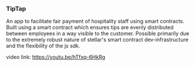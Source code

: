 ### TipTap

An app to facilitate fair payment of hospitality staff using smart contracts. Built using a smart contract which ensures tips are evenly distributed between employees in a way visible to the customer. Possible primarily due to the extremely robust nature of stellar's smart contract dev-infrastructure and the flexibility of the js sdk. 

video link: https://youtu.be/hTfxq-6HkRg